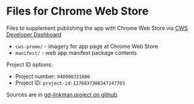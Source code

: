 # Files for Chrome Web Store

Files to supplement publishing the app with Chrome Web Store
via [CWS Developer Dashboard](https://chrome.google.com/webstore/developer/dashboard)

 * `cws-promo/` - imagery for app page at Chrome Web Store
 * `manifest/` - web app manifest package contents

Project ID options:
 * Project number: `940998321600`
 * Project ID: `project-id-1276837308347247703`

Sources are in [gd-linkman project on github](https://github.com/OleksiyRudenko/gd-linkman/tree/master/dist-env).